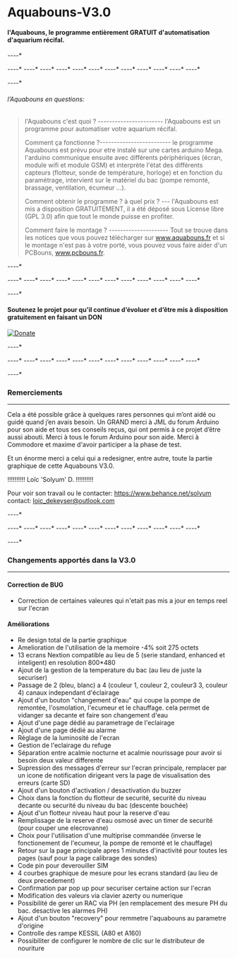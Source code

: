 # Aquabouns-V3.0

#### l'Aquabouns, le programme entièrement GRATUIT d'automatisation d'aquarium récifal.

 *-*-*-*-*
 
 *-*-*-*-* *-*-*-*-* *-*-*-*-* *-*-*-*-* *-*-*-*-* *-*-*-*-* *-*-*-*-* *-*-*-*-* *-*-*-*-* *-*-*-*-* *-*-*-*-* *-*-*-*-*
 
 *-*-*-*-*
 
###### l’Aquabouns en questions:  
> l'Aquabouns c'est quoi ? ----------------------- l'Aquabouns est un programme pour automatiser votre aquarium récifal. 
> 
> Comment ça fonctionne ?------------------------- le programme Aquabouns est prévu pour etre instalé sur une cartes arduino Mega. l'arduino communique ensuite avec différents périphériques (écran, module wifi et module GSM) et interprète l'état des différents capteurs (flotteur, sonde de température, horloge) et en fonction du paramétrage, intervient sur le matériel du bac (pompe remonté, brassage, ventilation, écumeur ...). 
> 
> Comment obtenir le programme ? à quel prix ? --- l'Aquabouns est mis a disposition GRATUITEMENT, il a été déposé sous License libre (GPL 3.0) afin que tout le monde puisse en profiter. 
> 
> Comment faire le montage ? --------------------- Tout se trouve dans les notices que vous pouvez télécharger sur www.aquabouns.fr et si le montage n'est pas à votre porté, vous pouvez vous faire aider d'un PCBouns, www.pcbouns.fr. 

 *-*-*-*-*
 
 *-*-*-*-* *-*-*-*-* *-*-*-*-* *-*-*-*-* *-*-*-*-* *-*-*-*-* *-*-*-*-* *-*-*-*-* *-*-*-*-* *-*-*-*-* *-*-*-*-* *-*-*-*-*
 
 *-*-*-*-*
 
#### Soutenez le projet pour qu'il continue d’évoluer et d’être mis à disposition gratuitement en faisant un DON


 [![Donate](https://www.paypalobjects.com/fr_FR/FR/i/btn/btn_donateCC_LG.gif)](https://www.paypal.com/donate/?hosted_button_id=HWQ5X3M39VEP4)
 

 
 *-*-*-*-*
 
 *-*-*-*-* *-*-*-*-* *-*-*-*-* *-*-*-*-* *-*-*-*-* *-*-*-*-* *-*-*-*-* *-*-*-*-* *-*-*-*-* *-*-*-*-* *-*-*-*-* *-*-*-*-*
 
 *-*-*-*-*

### Remerciements
-----------------

Cela a été possible grâce à quelques rares personnes qui m’ont aidé ou guidé quand j’en avais besoin.
Un GRAND merci à JML du forum Arduino pour son aide et tous ses conseils reçus, qui ont permis à ce projet d’être aussi abouti.
Merci à tous le forum Arduino pour son aide.
Merci à Commodore et maxime d'avoir participer a la phase de test.

Et un énorme merci a celui qui a redesigner, entre autre, toute la partie graphique de cette Aquabouns V3.0.

!!!!!!!!!! Loïc 'Solyum' D. !!!!!!!!!!

Pour voir son travail ou le contacter:
https://www.behance.net/solyum
contact: loic_dekeyser@outlook.com


 *-*-*-*-*
 
 *-*-*-*-* *-*-*-*-* *-*-*-*-* *-*-*-*-* *-*-*-*-* *-*-*-*-* *-*-*-*-* *-*-*-*-* *-*-*-*-* *-*-*-*-* *-*-*-*-* *-*-*-*-*
 
 *-*-*-*-*
 
 
### Changements apportés dans la V3.0
-------------------------------------

#### Correction de BUG
- Correction de certaines valeures qui n'etait pas mis a jour en temps reel sur l'ecran

#### Améliorations
- Re design total de la partie graphique
- Amelioration de l'utilisation de la memoire -4% soit 275 octets
- 13 ecrans Nextion compatible au lieu de 5 (serie standard, enhanced et inteligent) en resolution 800*480
- Ajout de la gestion de la temperature du bac (au lieu de juste la securiser)
- Passage de 2 (bleu, blanc) a 4 (couleur 1, couleur 2, couleur3 3, couleur 4) canaux independant d'éclairage
- Ajout d'un bouton "changement d'eau" qui coupe la pompe de remontée, l'osmolation, l'ecumeur et le chauffage. cela permet de vidanger sa decante et faire son changement d'eau
- Ajout d'une page dédié au parametrage de l'eclairage
- Ajout d'une page dédié au alarme
- Réglage de la luminosité de l'ecran
- Gestion de l'eclairage du refuge
- Séparation entre acalmie nocturne et acalmie nourissage pour avoir si besoin deux valeur differente
- Supression des messages d'erreur sur l'ecran principale, remplacer par un icone de notification dirigeant vers la page de visualisation des erreurs (carte SD)
- Ajout d'un bouton d'activation / desactivation du buzzer
- Choix dans la fonction du flotteur de securité, securité du niveau decante ou securité du niveau du bac (descente bouchée)
- Ajout d'un flotteur niveau haut pour la reserve d'eau
- Remplissage de la reserve d'eau osmosé avec un timer de securité (pour couper une elecrovanne)
- Choix pour l'utilisation d'une multiprise commandée (inverse le fonctionement de l'ecumeur, la pompe de remonté et le chauffage)
- Retour sur la page principale apres 1 minutes d'inactivité pour toutes les pages (sauf pour la page calibrage des sondes)
- Code pin pour deverouiller SIM
- 4 courbes graphique de mesure pour les ecrans standard (au lieu de deux precedement)
- Confirmation par pop up pour securiser certaine action sur l'ecran
- Modification des valeurs via clavier azerty ou numerique
- Possibilité de gerer un RAC via PH (en remplacement des mesure PH du bac. desactive les alarmes PH)
- Ajout d'un bouton "recovery" pour remmetre l'aquabouns au parametre d'origine
- Controlle des rampe KESSIL (A80 et A160)
- Possibiliter de configurer le nombre de clic sur le distributeur de nouriture


